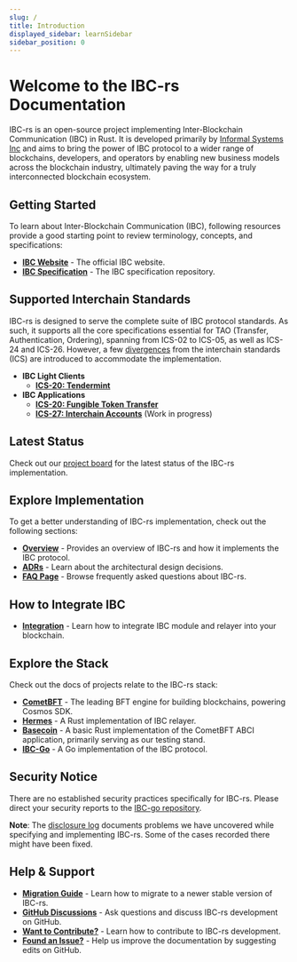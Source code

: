 ```yaml
---
slug: /
title: Introduction
displayed_sidebar: learnSidebar
sidebar_position: 0
---
```


# Welcome to the IBC-rs Documentation

IBC-rs is an open-source project implementing Inter-Blockchain Communication
(IBC) in Rust. It is developed primarily by [Informal Systems
Inc](https://informal.systems/) and aims to bring the power of IBC protocol to a
wider range of blockchains, developers, and operators by enabling new business
models across the blockchain industry, ultimately paving the way for a truly
interconnected blockchain ecosystem.

## Getting Started

To learn about Inter-Blockchain Communication (IBC), following resources provide
a good starting point to review terminology, concepts, and specifications:

* [**IBC Website**](https://cosmos.network/ibc/) - The official IBC website.
* [**IBC Specification**](https://github.com/cosmos/ibc) - The IBC specification
  repository.

## Supported Interchain Standards

IBC-rs is designed to serve the complete suite of IBC protocol standards. As
such, it supports all the core specifications essential for TAO (Transfer,
Authentication, Ordering), spanning from ICS-02 to ICS-05, as well as ICS-24 and
ICS-26. However, a few
[divergences](https://github.com/cosmos/ibc-rs/tree/main/crates/ibc#divergence-from-the-interchain-standards-ics)
from the interchain standards (ICS) are introduced to accommodate the
implementation.

* **IBC Light Clients**
  * [**ICS-20: Tendermint**](./../learn/clients/tendermint)
* **IBC Applications**
  * [**ICS-20: Fungible Token Transfer**](./../learn/apps/token-transfer)
  * [**ICS-27: Interchain Accounts**](./../learn/apps/interchain-accounts) (Work in progress)

## Latest Status

Check out our [project board](https://github.com/orgs/cosmos/projects/27) for
  the latest status of the IBC-rs implementation.

## Explore Implementation

To get a better understanding of IBC-rs implementation, check out the following sections:

* [**Overview**](./../learn/overview/overview) - Provides an overview of IBC-rs and
  how it implements the IBC protocol.
* [**ADRs**](./../../developers/06-architecture/README.md) - Learn about the
  architectural design decisions.
* [**FAQ Page**](https://github.com/cosmos/ibc-rs/wiki/FAQ) - Browse frequently asked
  questions about IBC-rs.

## How to Integrate IBC

* [**Integration**](./../../developers/integration/overview) - Learn how to
  integrate IBC module and relayer into your blockchain.

## Explore the Stack

Check out the docs of projects relate to the IBC-rs stack:

* [**CometBFT**](https://docs.cometbft.com) - The leading BFT engine for
  building blockchains, powering Cosmos SDK.
* [**Hermes**](https://hermes.informal.systems) - A Rust implementation of IBC
  relayer.
* [**Basecoin**](https://github.com/informalsystems/basecoin-rs) - A basic Rust
  implementation of the CometBFT ABCI application, primarily serving as our
  testing stand.
* [**IBC-Go**](https://ibc.cosmos.network/) - A Go implementation of the IBC
  protocol.

## Security Notice

There are no established security practices specifically for IBC-rs. Please
direct your security reports to the [IBC-go
repository](https://github.com/cosmos/ibc-go/security/policy).

**Note**: The [disclosure
  log](https://github.com/informalsystems/hermes/blob/master/docs/disclosure-log.md) documents
  problems we have uncovered while specifying and implementing IBC-rs. Some of
  the cases recorded there might have been fixed.

## Help & Support

* [**Migration Guide**](./../../developers/migrations/guideline) - Learn how to
  migrate to a newer stable version of IBC-rs.
* [**GitHub Discussions**](https://github.com/cosmos/ibc-rs/discussions) - Ask
  questions and discuss IBC-rs development on GitHub.
* [**Want to
  Contribute?**](./developers/intro/contributing) -
  Learn how to contribute to IBC-rs development.
* [**Found an Issue?**](https://github.com/cosmos/ibc-rs/edit/main/docs/docs/DOC_README.md) - Help us
  improve the documentation by suggesting edits on GitHub.
